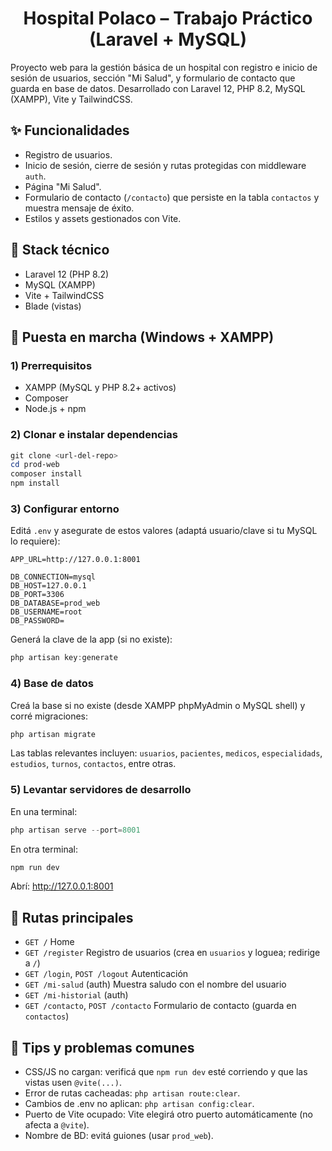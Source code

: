<h1 align="center">Hospital Polaco – Trabajo Práctico (Laravel + MySQL)</h1>

Proyecto web para la gestión básica de un hospital con registro e inicio de sesión de usuarios, sección "Mi Salud", y formulario de contacto que guarda en base de datos. Desarrollado con Laravel 12, PHP 8.2, MySQL (XAMPP), Vite y TailwindCSS.

## ✨ Funcionalidades
- Registro de usuarios.
- Inicio de sesión, cierre de sesión y rutas protegidas con middleware `auth`.
- Página "Mi Salud".
- Formulario de contacto (`/contacto`) que persiste en la tabla `contactos` y muestra mensaje de éxito.
- Estilos y assets gestionados con Vite.

## 🧰 Stack técnico
- Laravel 12 (PHP 8.2)
- MySQL (XAMPP)
- Vite + TailwindCSS
- Blade (vistas)

## 🚀 Puesta en marcha (Windows + XAMPP)
### 1) Prerrequisitos

- XAMPP (MySQL y PHP 8.2+ activos)
- Composer
- Node.js + npm

### 2) Clonar e instalar dependencias
```powershell
git clone <url-del-repo>
cd prod-web
composer install
npm install
```
### 3) Configurar entorno

Editá `.env` y asegurate de estos valores (adaptá usuario/clave si tu MySQL lo requiere):
```env
APP_URL=http://127.0.0.1:8001

DB_CONNECTION=mysql
DB_HOST=127.0.0.1
DB_PORT=3306
DB_DATABASE=prod_web
DB_USERNAME=root
DB_PASSWORD=
```
Generá la clave de la app (si no existe):

```powershell
php artisan key:generate
```

### 4) Base de datos
Creá la base si no existe (desde XAMPP phpMyAdmin o MySQL shell) y corré migraciones:

```powershell
php artisan migrate
```

Las tablas relevantes incluyen: `usuarios`, `pacientes`, `medicos`, `especialidads`, `estudios`, `turnos`, `contactos`, entre otras.
### 5) Levantar servidores de desarrollo

En una terminal:
```powershell
php artisan serve --port=8001
```
En otra terminal:

```powershell
npm run dev
```
Abrí: http://127.0.0.1:8001

## 🧭 Rutas principales
- `GET /` Home
- `GET /register` Registro de usuarios (crea en `usuarios` y loguea; redirige a `/`)
- `GET /login`, `POST /logout` Autenticación
- `GET /mi-salud` (auth) Muestra saludo con el nombre del usuario
- `GET /mi-historial` (auth)
- `GET /contacto`, `POST /contacto` Formulario de contacto (guarda en `contactos`)

## 🔧 Tips y problemas comunes
- CSS/JS no cargan: verificá que `npm run dev` esté corriendo y que las vistas usen `@vite(...)`.
- Error de rutas cacheadas: `php artisan route:clear`.
- Cambios de .env no aplican: `php artisan config:clear`.
- Puerto de Vite ocupado: Vite elegirá otro puerto automáticamente (no afecta a `@vite`).
- Nombre de BD: evitá guiones (usar `prod_web`).